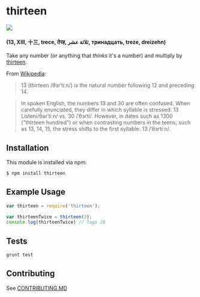 # thirteen

![](http://youngprocurement.com/wp-content/uploads/2015/01/600px-RO_Roadsign_13.svg_.png)

#### (13, XIII, 十三, trece, तेरह, ثلاثة عشر, тринадцать, treze, dreizehn)

Take any number (or anything that _thinks_ it's a number)
and multiply by [thirteen][13].

From [Wikipedia][13]:
> 13 (thirteen /θɜrˈtiːn/) is the natural number following 12 and preceding 14.

> In spoken English, the numbers 13 and 30 are often confused. When carefully enunciated, they differ in which syllable is stressed: 13 Listeni/θərˈtiːn/ vs. 30 /ˈθɜrti/. However, in dates such as 1300 ("thirteen hundred") or when contrasting numbers in the teens, such as 13, 14, 15, the stress shifts to the first syllable: 13 /ˈθɜrtiːn/.

## Installation

This module is installed via npm:

``` bash
$ npm install thirteen
```

## Example Usage

``` js
var thirteen = require('thirteen');

var thirteenTwice = thirteen(2);
console.log(thirteenTwice) // logs 26
```

## Tests

``` bash
grunt test
```

## Contributing

See [CONTRIBUTING.MD](CONTRIBUTING.md)

[13]:http://en.wikipedia.org/wiki/13_(number)
